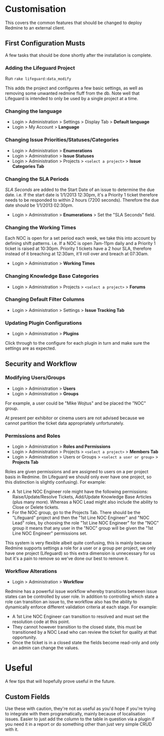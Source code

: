 # Customisation

This covers the common features that should be changed to deploy Redmine to an external client.

## First Configuration Musts

A few tasks that should be done shortly after the installation is complete.

### Adding the Lifeguard Project

Run `rake lifeguard:data_modify`

This adds the project and configures a few basic settings, as well as removing some unwanted redmine fluff from the db. Note well that Lifeguard is intended to only be used by a single project at a time.

### Changing the language

* Login > Administration > Settings > Display Tab > **Default language**
* Login > My Account > **Language**

### Changing Issue Priorities/Statuses/Categories

* Login > Administration > **Enumerations**
* Login > Administration > **Issue Statuses**
* Login > Administration > Projects > `<select a project>` > **Issue Categories Tab**

### Changing the SLA Periods

*SLA Seconds* are added to the Start Date of an issue to determine the due date. i.e. If the start date is 1/1/2013 12:30pm, it's a Priority 1 ticket therefore needs to be responded to within 2 hours (7200 seconds). Therefore the due date should be 1/1/2013 02:30pm.

* Login > Administration > **Enumerations** > Set the "SLA Seconds" field.

### Changing the Working Times

Each NOC is open for a set period each week, we take this into account by defining shift patterns. i.e. If a NOC is open 7am-11pm daily and a Priority 1 ticket is raised at 10:30pm. Priority 1 tickets have a 2 hour SLA, therefore instead of it breaching at 12:30am, it'll roll over and breach at 07:30am.

* Login > Administration > **Working Times**

### Changing Knowledge Base Categories

* Login > Administration > Projects > `<select a project>` > **Forums**

### Changing Default Filter Columns

* Login > Administration > Settings > **Issue Tracking Tab**

### Updating Plugin Configurations

* Login > Administration > **Plugins**

Click through to the configure for each plugin in turn and make sure the settings are as expected.


## Security and Workflow

### Modifying Users/Groups

* Login > Administration > **Users**
* Login > Administration > **Groups**

For example, a user could be "Mike Wojtus" and be placed the "NOC" group.

At present per exhibitor or cinema users are not advised because we cannot partition the ticket data appropriately unfortunately.

### Permissions and Roles

* Login > Administration > **Roles and Permissions**
* Login > Administration > Projects > `<select a project>` > **Members Tab**
* Login > Administration > Users or Groups > `<select a user or group>` > **Projects Tab**

Roles are given permissions and are assigned to users on a per project basis in Redmine. (In Lifeguard we should only ever have one project, so this distinction is slightly confusing). For example:

* A 1st Line NOC Engineer role might have the following permissions: Raise/Update/Resolve Tickets, Add/Update Knowledge Base Articles (plus many more). Whereas a NOC Lead might also include the ability to Close or Delete tickets.
* For the NOC group, go to the Projects Tab. There should be the "Lifeguard" project and then the "1st Line NOC Engineer" and "NOC Lead" roles, by choosing the role "1st Line NOC Engineer" for the "NOC" group it means that any user in the "NOC" group will be given the "1st Line NOC Engineer" permissions set.

This system is very flexible albeit quite confusing, this is mainly because Redmine supports settings a role for a user or a group per project, we only have one project (Lifeguard) so this extra dimension is unnecessary for us but it's a pain to remove so we've done our best to remove it.

### Workflow Alterations

* Login > Administration > **Workflow**

Redmine has a powerful issue workflow whereby transitions between issue states can be controlled by user role. In addition to controlling which state a role can transition an issue to, the workflow also has the ability to dynamically enforce different validation criteria at each stage. For example:

* A 1st Line NOC Engineer can transition to resolved and must set the resolution code at this point.
* They cannot however transition to the closed state, this must be transitioned by a NOC Lead who can review the ticket for quality at that opportunity.
* Once the ticket is in a closed state the fields become read-only and only an admin can change the values.

# Useful

A few tips that will hopefully prove useful in the future.

## Custom Fields

Use these with caution, they're not as useful as you'd hope if you're trying to integrate with them programatically, mainly because of localisation issues. Easier to just add the column to the table in question via a plugin if you need it in a report or do something other than just very simple CRUD with it.